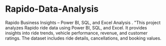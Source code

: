 # Rapido-Data-Analysis
Rapido Business Insights – Power BI, SQL, and Excel Analysis . "This project analyzes Rapido ride data using Power BI, SQL, and Excel. It provides insights into ride trends, vehicle performance, revenue, and customer ratings. The dataset includes ride details, cancellations, and booking values. 
